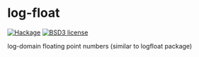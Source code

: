 # log-float

[![Hackage](https://img.shields.io/hackage/v/log-float.svg)](https://hackage.haskell.org/package/log-float)
[![BSD3 license](https://img.shields.io/badge/license-BSD3-blue.svg)](LICENSE)

log-domain floating point numbers (similar to logfloat package)